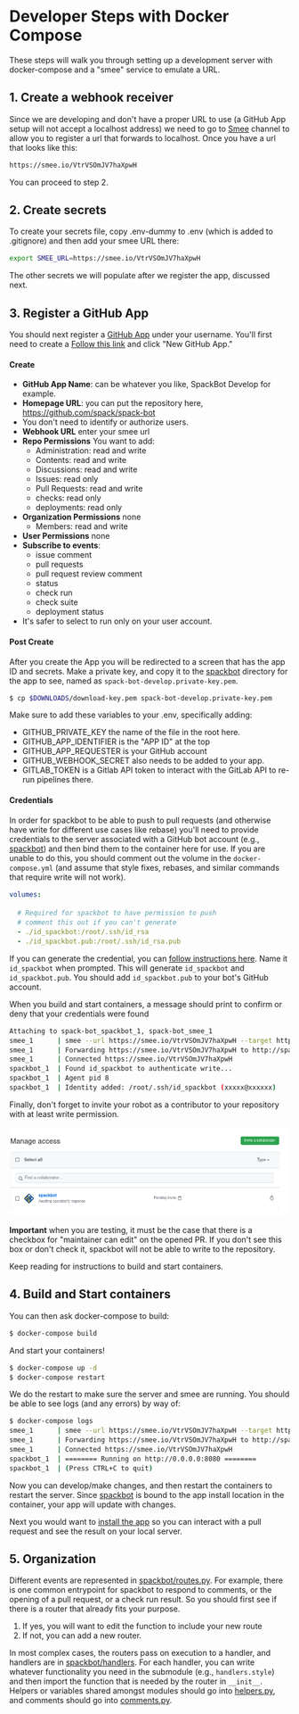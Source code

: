 # Developer Steps with Docker Compose

These steps will walk you through setting up a development server with docker-compose
and a "smee" service to emulate a URL.

## 1. Create a webhook receiver

Since we are developing and don't have a proper URL to use (a GitHub App setup
will not accept a localhost address) we need to go to [Smee](https://docs.github.com/en/developers/apps/getting-started-with-apps/setting-up-your-development-environment-to-create-a-github-app#step-1-start-a-new-smee-channel) channel to allow you to register a url that forwards
to localhost. Once you have a url that looks like this:

```bash
https://smee.io/VtrVSOmJV7haXpwH
```

You can proceed to step 2.

## 2. Create secrets

To create your secrets file, copy .env-dummy to .env (which is added to .gitignore)
and then add your smee URL there:

```bash
export SMEE_URL=https://smee.io/VtrVSOmJV7haXpwH
```

The other secrets we will populate after we register the app, discussed next.

## 3. Register a GitHub App

You should next register a [GitHub App](https://github.com/settings/apps) under your username.
You'll first need to create a  [Follow this link](https://github.com/settings/apps) and click "New GitHub App."

#### Create 
 - **GitHub App Name**: can be whatever you like, SpackBot Develop for example.
 - **Homepage URL**: you can put the repository here, https://github.com/spack/spack-bot
 - You don't need to identify or authorize users.
 - **Webhook URL** enter your smee url
 - **Repo Permissions** You want to add:
   - Administration: read and write
   - Contents: read and write
   - Discussions: read and write
   - Issues: read only
   - Pull Requests: read and write
   - checks: read only
   - deployments: read only
 - **Organization Permissions** none
   - Members: read and write
 - **User Permissions** none
 - **Subscribe to events**:
   - issue comment
   - pull requests
   - pull request review comment
   - status
   - check run
   - check suite
   - deployment status
 - It's safer to select to run only on your user account.

#### Post Create 
After you create the App you will be redirected to a screen that has the app ID and
secrets. Make a private key, and copy it to the [spackbot](https://github.com/spack/spack-bot/tree/main/spackbot) directory
for the app to see, named as `spack-bot-develop.private-key.pem`.

```bash
$ cp $DOWNLOADS/download-key.pem spack-bot-develop.private-key.pem
```

Make sure to add these variables to your .env, specifically adding:

 - GITHUB_PRIVATE_KEY the name of the file in the root here.
 - GITHUB_APP_IDENTIFIER is the "APP ID" at the top
 - GITHUB_APP_REQUESTER is your GitHub account
 - GITHUB_WEBHOOK_SECRET also needs to be added to your app.
 - GITLAB_TOKEN is a Gitlab API token to interact with the GitLab API to re-run pipelines there.

#### Credentials

In order for spackbot to be able to push to pull requests (and otherwise have write for different use cases like rebase)
you'll need to provide credentials to the server associated with a GitHub bot account (e.g., [spackbot](https://github.com/spackbot))
and then bind them to the container here for use. If you are unable to do this, you should comment
out the volume in the `docker-compose.yml` (and assume that style fixes, rebases, and similar commands that require
write will not work). 

```yaml
volumes:

  # Required for spackbot to have permission to push
  # comment this out if you can't generate
  - ./id_spackbot:/root/.ssh/id_rsa
  - ./id_spackbot.pub:/root/.ssh/id_rsa.pub
```

If you can generate the credential, you can [follow instructions here](https://docs.github.com/en/github/authenticating-to-github/connecting-to-github-with-ssh/generating-a-new-ssh-key-and-adding-it-to-the-ssh-agent). Name it `id_spackbot` when prompted. This will generate `id_spackbot` and `id_spackbot.pub`. You should add `id_spackbot.pub` to your bot's GitHub account.

When you build and start containers, a message should print to confirm or deny that your credentials were found

```bash
Attaching to spack-bot_spackbot_1, spack-bot_smee_1
smee_1      | smee --url https://smee.io/VtrVSOmJV7haXpwH --target http://spackbot --port 8080
smee_1      | Forwarding https://smee.io/VtrVSOmJV7haXpwH to http://spackbot:8080
smee_1      | Connected https://smee.io/VtrVSOmJV7haXpwH
spackbot_1  | Found id_spackbot to authenticate write...
spackbot_1  | Agent pid 8
spackbot_1  | Identity added: /root/.ssh/id_spackbot (xxxxx@xxxxxx)
```

Finally, don't forget to invite your robot as a contributor to your repository with at least
write permission.

![img/invite-robot.png](img/invite-robot.png)

**Important**  when you are testing, it must be the case that there is a checkbox
for "maintainer can edit" on the opened PR. If you don't see this box or don't check it,
spackbot will not be able to write to the repository.

Keep reading for instructions to build and start containers.


## 4. Build and Start containers

You can then ask docker-compose to build:

```bash
$ docker-compose build
```

And start your containers!

```bash
$ docker-compose up -d
$ docker-compose restart
```

We do the restart to make sure the server and smee are running.
You should be able to see logs (and any errors) by way of:

```bash
$ docker-compose logs
smee_1      | smee --url https://smee.io/VtrVSOmJV7haXpwH --target http://spackbot --port 8080
smee_1      | Forwarding https://smee.io/VtrVSOmJV7haXpwH to http://spackbot
smee_1      | Connected https://smee.io/VtrVSOmJV7haXpwH
spackbot_1  | ======== Running on http://0.0.0.0:8080 ========
spackbot_1  | (Press CTRL+C to quit)
```

Now you can develop/make changes, and then restart the containers to restart the
server. Since [spackbot](https://github.com/spack/spack-bot/tree/main/spackbot) is bound to the app install location in the container,
your app will update with changes.

Next you would want to [install the app](install) so you can interact with a pull request
and see the result on your local server.

## 5. Organization

Different events are represented in [spackbot/routes.py](https://github.com/spack/spack-bot/tree/main/spackbot/routes.py).
For example, there is one common entrypoint for spackbot to respond to comments,
or the opening of a pull request, or a check run result. So you should first
see if there is a router that already fits your purpose.

1. If yes, you will want to edit the function to include your new route
2. If not, you can add a new router.

In most complex cases, the routers pass on execution to a handler, and handlers
are in [spackbot/handlers](https://github.com/spack/spack-bot/tree/main/spackbot/handlers). For each handler, you can write
whatever functionality you need in the submodule (e.g., `handlers.style`) and
then import the function that is needed by the router in `__init__`. Helpers
or variables shared amongst modules should go into [helpers.py](https://github.com/spack/spack-bot/tree/main/spackbot/helpers.py),
and comments should go into [comments.py](https://github.com/spack/spack-bot/tree/main/spackbot/comments.py).
